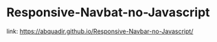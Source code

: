 # Responsive-Navbat-no-Javascript
link: https://abquadir.github.io/Responsive-Navbar-no-Javascript/
